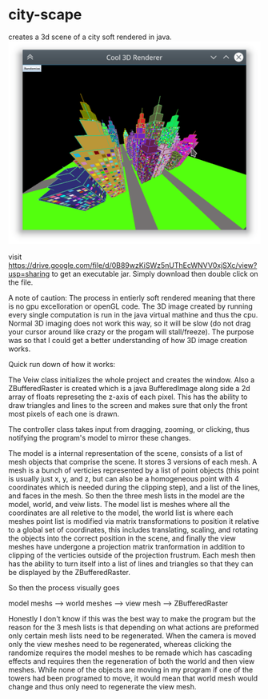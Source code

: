 # city-scape
creates a 3d scene of a city soft rendered in java.
![image of program](/3d_render_program.png)

visit https://drive.google.com/file/d/0B89wzKiSWz5nUThEcWNVV0xjSXc/view?usp=sharing to get an executable jar. Simply download then double click on the file.

A note of caution: The process in entierly soft rendered meaning that there is no gpu excelloration or openGL code. The 3D image created by running every single computation is run in the java virtual mathine and thus the cpu. Normal 3D imaging does not work this way, so it will be slow (do not drag your cursor around like crazy or the progam will stall/freeze). The purpose was so that I could get a better understanding of how 3D image creation works.

Quick run down of how it works:

The Veiw class initializes the whole project and creates the window. Also a ZBufferedRaster is created which is a java BufferedImage along side a 2d array of floats represeting the z-axis of each pixel. This has the ability to draw triangles and lines to the screen and makes sure that only the front most pixels of each one is drawn.

The controller class takes input from dragging, zooming, or clicking, thus notifying the program's model to mirror these changes.

The model is a internal representation of the scene, consists of a list of mesh objects that comprise the scene. It stores 3 versions of each mesh. A mesh is a bunch of verticies represented by a list of point objects (this point is usually just x, y, and z, but can also be a homogeneous point with 4 coordinates which is needed during the clipping step), and a list of the lines, and faces in the mesh. So then the three mesh lists in the model are the model, world, and veiw lists. The model list is meshes where all the coordinates are all reletive to the model, the world list is where each meshes point list is modified via matrix transformations to position it relative to a global set of coordinates, this includes translating, scaling, and rotating the objects into the correct position in the scene, and finally the view meshes have undergone a projection matrix tranformation in addition to clipping of the verticies outside of the projection frustrum. Each mesh then has the ability to turn itself into a list of lines and triangles so that they can be displayed by the ZBufferedRaster.

So then the process visually goes

model meshs --> world meshes --> view mesh --> ZBufferedRaster

Honestly I don't know if this was the best way to make the program but the reason for the 3 mesh lists is that depending on what actions are preformed only certain mesh lists need to be regenerated. When the camera is moved only the view meshes need to be regenerated, whereas clicking the randomize requires the model meshes to be remade which has cascading effects and requires then the regeneration of both the world and then view meshes. While none of the objects are moving in my program if one of the towers had been programed to move, it would mean that world mesh would change and thus only need to regenerate the view mesh.
